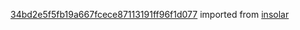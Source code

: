 [34bd2e5f5fb19a667fcece87113191ff96f1d077](https://github.com/insolar/insolar/commit/34bd2e5f5fb19a667fcece87113191ff96f1d077) imported from [insolar](https://github.com/insolar/insolar)
